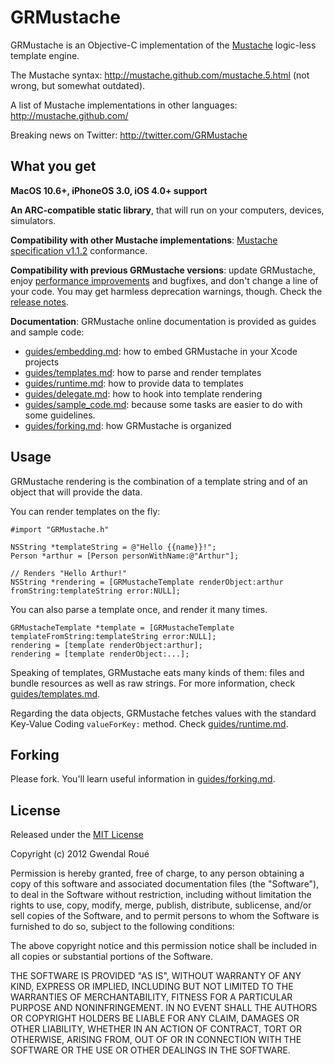 GRMustache
==========

GRMustache is an Objective-C implementation of the [Mustache](http://mustache.github.com/) logic-less template engine.

The Mustache syntax: http://mustache.github.com/mustache.5.html (not wrong, but somewhat outdated).

A list of Mustache implementations in other languages: http://mustache.github.com/

Breaking news on Twitter: http://twitter.com/GRMustache


What you get
------------

**MacOS 10.6+, iPhoneOS 3.0, iOS 4.0+ support**

**An ARC-compatible static library**, that will run on your computers, devices, simulators.

**Compatibility with other Mustache implementations**: [Mustache specification v1.1.2](https://github.com/mustache/spec) conformance.
    
**Compatibility with previous GRMustache versions**: update GRMustache, enjoy [performance improvements](https://github.com/groue/GRMustacheBenchmark) and bugfixes, and don't change a line of your code. You may get harmless deprecation warnings, though. Check the [release notes](GRMustache/blob/master/RELEASE_NOTES.md).

**Documentation**: GRMustache online documentation is provided as guides and sample code:

- [guides/embedding.md](GRMustache/blob/master/guides/embedding.md): how to embed GRMustache in your Xcode projects
- [guides/templates.md](GRMustache/blob/master/guides/templates.md): how to parse and render templates
- [guides/runtime.md](GRMustache/blob/master/guides/runtime.md): how to provide data to templates
- [guides/delegate.md](GRMustache/blob/master/guides/delegate.md): how to hook into template rendering
- [guides/sample_code.md](GRMustache/blob/master/guides/sample_code.md): because some tasks are easier to do with some guidelines.
- [guides/forking.md](GRMustache/blob/master/guides/forking.md): how GRMustache is organized


Usage
-----

GRMustache rendering is the combination of a template string and of an object that will provide the data.

You can render templates on the fly:

    #import "GRMustache.h"
    
    NSString *templateString = @"Hello {{name}}!";
    Person *arthur = [Person personWithName:@"Arthur"];
    
    // Renders "Hello Arthur!"
    NSString *rendering = [GRMustacheTemplate renderObject:arthur fromString:templateString error:NULL];

You can also parse a template once, and render it many times.

    GRMustacheTemplate *template = [GRMustacheTemplate templateFromString:templateString error:NULL];
    rendering = [template renderObject:arthur];
    rendering = [template renderObject:...];

Speaking of templates, GRMustache eats many kinds of them: files and bundle resources as well as raw strings. For more information, check [guides/templates.md](GRMustache/blob/master/guides/templates.md).

Regarding the data objects, GRMustache fetches values with the standard Key-Value Coding `valueForKey:` method. Check [guides/runtime.md](GRMustache/blob/master/guides/runtime.md).


Forking
-------

Please fork. You'll learn useful information in [guides/forking.md](GRMustache/blob/master/guides/forking.md).


License
-------

Released under the [MIT License](http://en.wikipedia.org/wiki/MIT_License)

Copyright (c) 2012 Gwendal Roué

Permission is hereby granted, free of charge, to any person obtaining a copy of this software and associated documentation files (the "Software"), to deal in the Software without restriction, including without limitation the rights to use, copy, modify, merge, publish, distribute, sublicense, and/or sell copies of the Software, and to permit persons to whom the Software is furnished to do so, subject to the following conditions:

The above copyright notice and this permission notice shall be included in all copies or substantial portions of the Software.

THE SOFTWARE IS PROVIDED "AS IS", WITHOUT WARRANTY OF ANY KIND, EXPRESS OR IMPLIED, INCLUDING BUT NOT LIMITED TO THE WARRANTIES OF MERCHANTABILITY, FITNESS FOR A PARTICULAR PURPOSE AND NONINFRINGEMENT. IN NO EVENT SHALL THE AUTHORS OR COPYRIGHT HOLDERS BE LIABLE FOR ANY CLAIM, DAMAGES OR OTHER LIABILITY, WHETHER IN AN ACTION OF CONTRACT, TORT OR OTHERWISE, ARISING FROM, OUT OF OR IN CONNECTION WITH THE SOFTWARE OR THE USE OR OTHER DEALINGS IN THE SOFTWARE.

